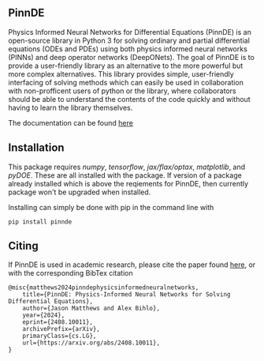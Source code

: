PinnDE
--------

Physics Informed Neural Networks for Differential Equations (PinnDE) is an open-source library
in Python 3 for solving ordinary and partial differential equations (ODEs and PDEs) using both
physics informed neural networks (PINNs) and deep operator networks (DeepONets). The goal of PinnDE is to
provide a user-friendly library as an alternative to the more powerful but more complex alternatives. This library provides
simple, user-friendly interfacing of solving methods which can easily be used in collaboration with 
non-profficent users of python or the library, where collaborators should be able to understand the contents of
the code quickly and without having to learn the library themselves.

The documentation can be found [here](https://pinnde.readthedocs.io/en/latest/)

Installation
----------
This package requires *numpy*, *tensorflow*, *jax/flax/optax*, *matplotlib*, and *pyDOE*. These 
are all installed with the package. If version of a package already installed which is above the reqiements
for PinnDE, then currently package won't be upgraded when installed.

Installing can simply be done with pip in the command line with

    pip install pinnde

Citing
-------
If PinnDE is used in academic research, please cite the paper found [here](https://arxiv.org/abs/2408.10011), 
or with the corresponding BibTex citation

    @misc{matthews2024pinndephysicsinformedneuralnetworks,
        title={PinnDE: Physics-Informed Neural Networks for Solving Differential Equations}, 
        author={Jason Matthews and Alex Bihlo},
        year={2024},
        eprint={2408.10011},
        archivePrefix={arXiv},
        primaryClass={cs.LG},
        url={https://arxiv.org/abs/2408.10011}, 
    }
